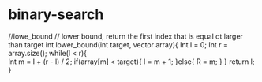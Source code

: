 # binary-search
//lowe_bound
// lower bound, return the first index that is equal ot larger than target
int lower_bound(int target, vector<int> array){
  Int l = 0;
  Int r = array.size();
  while(l < r){  
    Int m = l + (r - l) / 2;
    if(array[m] < target){
       l = m + 1;
    }else{
       R = m;
    } 
   } 
  return l;
}


